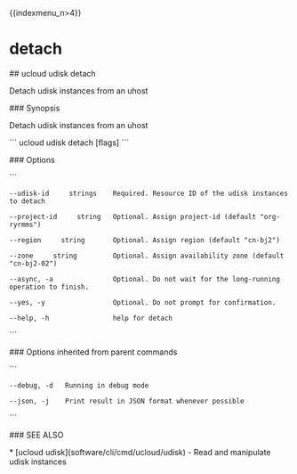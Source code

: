 {{indexmenu_n>4}}

# detach

\#\# ucloud udisk detach

Detach udisk instances from an uhost

\#\#\# Synopsis

Detach udisk instances from an uhost

\`\`\` ucloud udisk detach \[flags\] \`\`\`

\#\#\# Options

\`\`\`

``` 
--udisk-id     strings    Required. Resource ID of the udisk instances to detach 
```

``` 
--project-id     string   Optional. Assign project-id (default "org-ryrmms") 
```

``` 
--region     string       Optional. Assign region (default "cn-bj2") 
```

``` 
--zone     string         Optional. Assign availability zone (default "cn-bj2-02") 
```

``` 
--async, -a               Optional. Do not wait for the long-running operation to finish. 
```

``` 
--yes, -y                 Optional. Do not prompt for confirmation. 
```

``` 
--help, -h                help for detach 
```

\`\`\`

\#\#\# Options inherited from parent commands

\`\`\`

``` 
--debug, -d   Running in debug mode 
```

``` 
--json, -j    Print result in JSON format whenever possible 
```

\`\`\`

\#\#\# SEE ALSO

\* \[ucloud udisk\](software/cli/cmd/ucloud/udisk) - Read and manipulate
udisk instances
